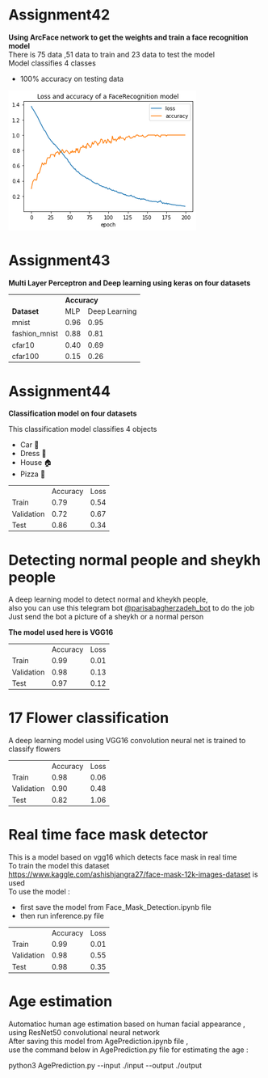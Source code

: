 # Assignment42
  <strong> Using ArcFace network to get the weights and train a face recognition model </strong></br>
  There is 75 data ,51 data to train and 23 data to test the model</br>
  Model classifies 4 classes
  
   * 100% accuracy on testing data

  <img src='https://github.com/Parisa-Bagherzadeh/DeepLearning/blob/main/Assignment42/charts/output.png' >
  
# Assignment43

  <strong>Multi Layer Perceptron and Deep learning using keras on four datasets</strong>
 
<table>
  <tr><td></td><td colspan=2><strong>Accuracy</strong></td></tr>
  <tr><td><strong>Dataset</bold></td><td><bold>MLP</strong></td><td><bold>Deep Learning</bold></td></tr>
  <tr><td>mnist</td><td>0.96</td><td>0.95</td></tr>
  <tr><td>fashion_mnist</td><td>0.88</td><td>0.81</td></tr>
  <tr><td>cfar10</td><td>0.40</td><td> 0.69</td></tr>
  <tr><td>cfar100</td><td>0.15</td><td>0.26</td></tr>
</table>

# Assignment44

 <strong>Classification model on four datasets</strong>
  
  This classification model classifies 4 objects
   
  * Car   🚗
  * Dress 👗
  * House 🏠
  * Pizza 🍕

   
   <table>
     <tr>
       <td></td>
       <td>Accuracy</td>
       <td>Loss</td>
     </tr>
     <tr>
       <td>Train</td>
       <td>0.79</td>
       <td>0.54</td>
     </tr>
     <tr>
       <td>Validation</td>
       <td>0.72</td>
       <td>0.67</td>
     </tr>
     <tr>
       <td>Test</td>
       <td>0.86</td>
       <td>0.34</td>
     </tr>
   </table>

# Detecting normal people and sheykh people

   A deep learning model to detect normal and kheykh people,</br>
   also you can use this telegram bot <a href='https://t.me/parisabagherzadeh_bot'>@parisabagherzadeh_bot</a>  to do the job</br>
   Just send the bot a picture of a sheykh or a normal person</br>

   <strong>The model used here is VGG16</strong></br>

   <table>
     <tr>
       <td></td>
       <td>Accuracy</td>
       <td>Loss</td>
     </tr>
     <tr>
        <td>Train</td>
        <td>0.99</td>
        <td>0.01</td>
     </tr>
     <tr>
        <td>Validation</td>
        <td>0.98</td>
        <td>0.13</td>
     </tr>
     <tr>
        <td>Test</td>
        <td>0.97</td>
        <td>0.12</td>
     </tr>
   </table>
  

# 17 Flower classification
  
  A deep learning model using VGG16 convolution neural net is trained to classify flowers

  <table>
     <tr>
       <td></td>
       <td>Accuracy</td>
       <td>Loss</td>
     </tr>
     <tr>
        <td>Train</td>
        <td>0.98</td>
        <td>0.06</td>
     </tr>
     <tr>
        <td>Validation</td>
        <td>0.90</td>
        <td>0.48</td>
     </tr>
     <tr>
        <td>Test</td>
        <td>0.82</td>
        <td>1.06</td>
     </tr>
   </table>
  
  

# Real time face mask  detector 
  
This is a model based on vgg16 which detects face mask in real time</br>
To train the model this dataset https://www.kaggle.com/ashishjangra27/face-mask-12k-images-dataset is used </br>
To use the model :</br>

* first save the model from Face_Mask_Detection.ipynb file</br>
* then run inference.py file

<table>
     <tr>
       <td></td>
       <td>Accuracy</td>
       <td>Loss</td>
     </tr>
     <tr>
        <td>Train</td>
        <td>0.99</td>
        <td>0.01</td>
     </tr>
     <tr>
        <td>Validation</td>
        <td>0.98</td>
        <td>0.55</td>
     </tr>
     <tr>
        <td>Test</td>
        <td>0.98</td>
        <td>0.35</td>
     </tr>
   </table>
  
  
# Age estimation

  Automatioc human age estimation based on human facial appearance ,</br>
  using ResNet50 convolutional neural network</br>
  After saving this model from AgePrediction.ipynb file ,</br>
  use the command below in AgePrediction.py file for estimating the age :</br>

  python3 AgePrediction.py --input ./input --output ./output
 


